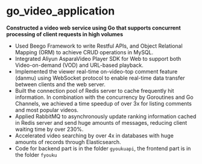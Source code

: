# go_video_application

__Constructed a video web service using Go that supports concurrent processing of client requests in high volumes__

* Used Beego Framework to write Restful APIs, and Object Relational Mapping (ORM) to achieve CRUD operations in MySQL.
* Integrated Aliyun AsparaVideo Player SDK for Web to support both Video-on-demand (VOD) and URL-based playback.
* Implemented the viewer real-time on-video-top comment feature (danmu) using WebSocket protocol to enable real-time data transfer between clients and the web server.
* Built the connection pool of Redis server to cache frequently hit information. In combination with the concurrency by Goroutines and Go Channels, we achieved a time speedup of over 3x for listing comments and most popular videos.
* Applied RabbitMQ to asynchronously update ranking information cached in Redis server and send huge amounts of messages, reducing client waiting time by over 230%.
* Accelerated video searching by over 4x in databases with huge amounts of records through Elasticsearch.
* Code for backend part is in the folder ```gyoukuapi```, the frontend part is in the folder ```fyouku```
